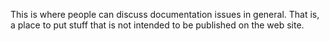 This is where people can discuss documentation issues in general. That is, a place to put stuff that is not intended to be published on the web site.
